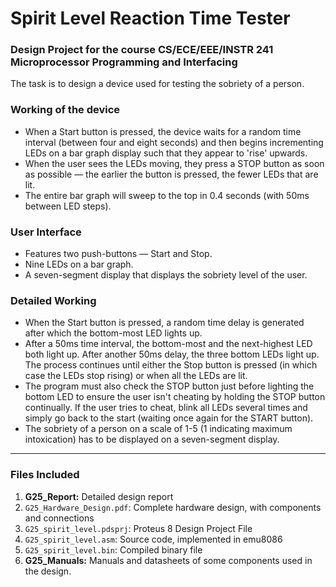 # Spirit Level Reaction Time Tester

### Design Project for the course CS/ECE/EEE/INSTR 241 Microprocessor Programming and Interfacing

The task is to design a device used for testing the sobriety of a person.

### Working of the device

- When a Start button is pressed, the device waits for a random time interval (between four and eight seconds) and then begins incrementing LEDs on a bar graph display such that they appear to 'rise' upwards.
- When the user sees the LEDs moving, they press a STOP button as soon as possible — the earlier the button is pressed, the fewer LEDs that are lit.
- The entire bar graph will sweep to the top in 0.4 seconds (with 50ms between LED steps).

### User Interface

- Features two push-buttons — Start and Stop.
- Nine LEDs on a bar graph.
- A seven-segment display that displays the sobriety level of the user.

### Detailed Working

- When the Start button is pressed, a random time delay is generated after which the bottom-most LED lights up.
- After a 50ms time interval, the bottom-most and the next-highest LED both light up. After another 50ms delay, the three bottom LEDs light up. The process continues until either the Stop button is pressed (in which case the LEDs stop rising) or when all the LEDs are lit.
- The program must also check the STOP button just before lighting the bottom LED to ensure the user isn't cheating by holding the STOP button continually. If the user tries to cheat, blink all LEDs several times and simply go back to the start (waiting once again for the START button).
- The sobriety of a person on a scale of 1-5 (1 indicating maximum intoxication) has to be displayed on a seven-segment display.

-----------

### Files Included
1. **G25_Report:** Detailed design report
2. `G25_Hardware_Design.pdf`: Complete hardware design, with components and connections
3. `G25_spirit_level.pdsprj`: Proteus 8 Design Project File
4. `G25_spirit_level.asm`: Source code, implemented in emu8086
5. `G25_spirit_level.bin`: Compiled binary file
6. **G25_Manuals:** Manuals and datasheets of some components used in the design. 
